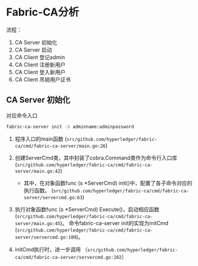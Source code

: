 # Fabric-CA分析

流程：
1. CA Server 初始化
1. CA Server 启动
1. CA Client 登记admin
1. CA Client 注册新用户
1. CA Client 登入新用户
1. CA Client 吊销用户证书

## CA Server 初始化
对应命令入口
```bash
fabric-ca-server init -b adminname:adminpassword
```

1. 程序入口的main函数
(`src/github.com/hyperledger/fabric-ca/cmd/fabric-ca-server/main.go:26`)

1. 创建ServerCmd类，其中封装了cobra.Command类作为命令行入口库
(`src/github.com/hyperledger/fabric-ca/cmd/fabric-ca-server/main.go:42`)
    * 其中，在对象函数func (s *ServerCmd) init()中，配置了各子命令对应的执行函数。
    (`src/github.com/hyperledger/fabric-ca/cmd/fabric-ca-server/servercmd.go:63`)

1. 执行对象函数func (s *ServerCmd) Execute()，启动相应函数
(`src/github.com/hyperledger/fabric-ca/cmd/fabric-ca-server/main.go:45`)。
命令fabric-ca-server init的实现为initCmd
(`src/github.com/hyperledger/fabric-ca/cmd/fabric-ca-server/servercmd.go:109`)。

1. initCmd执行时，进一步调用
（`src/github.com/hyperledger/fabric-ca/cmd/fabric-ca-server/servercmd.go:102`）
